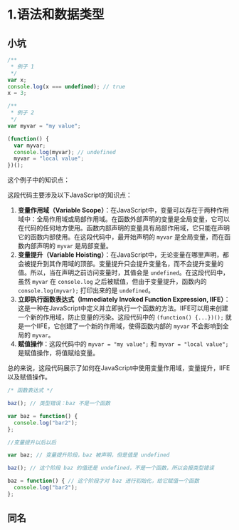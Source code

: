 # 1.语法和数据类型

## 小坑

```jsx
/**
 * 例子 1
 */
var x;
console.log(x === undefined); // true
x = 3;

/**
 * 例子 2
 */
var myvar = "my value";

(function() {
  var myvar;
  console.log(myvar); // undefined
  myvar = "local value";
})();
```

这个例子中的知识点：

这段代码主要涉及以下JavaScript的知识点：

1. **变量作用域（Variable Scope）**：在JavaScript中，变量可以存在于两种作用域中：全局作用域或局部作用域。在函数外部声明的变量是全局变量，它可以在代码的任何地方使用。函数内部声明的变量具有局部作用域，它只能在声明它的函数内部使用。在这段代码中，最开始声明的 `myvar` 是全局变量，而在函数内部声明的 `myvar` 是局部变量。
2. **变量提升（Variable Hoisting）**：在JavaScript中，无论变量在哪里声明，都会被提升到其作用域的顶部。变量提升只会提升变量名，而不会提升变量的值。所以，当在声明之前访问变量时，其值会是 `undefined`。在这段代码中，虽然 `myvar` 在 `console.log` 之后被赋值，但由于变量提升，函数内的 `console.log(myvar);` 打印出来的是 `undefined`。
3. **立即执行函数表达式（Immediately Invoked Function Expression, IIFE）**：这是一种在JavaScript中定义并立即执行一个函数的方法。IIFE可以用来创建一个新的作用域，防止变量的污染。这段代码中的 `(function() {...})();` 就是一个IIFE，它创建了一个新的作用域，使得函数内部的 `myvar` 不会影响到全局的 `myvar`。
4. **赋值操作**：这段代码中的 `myvar = "my value";` 和 `myvar = "local value";` 是赋值操作，将值赋给变量。

总的来说，这段代码展示了如何在JavaScript中使用变量作用域，变量提升，IIFE以及赋值操作。

```jsx
/* 函数表达式 */

baz(); // 类型错误：baz 不是一个函数

var baz = function() {
  console.log("bar2");
};

//变量提升以后以后

var baz; // 变量提升阶段，baz 被声明，但是值是 undefined

baz(); // 这个阶段 baz 的值还是 undefined，不是一个函数，所以会报类型错误

baz = function() { // 这个阶段才对 baz 进行初始化，给它赋值一个函数
  console.log("bar2");
};
```

## 同名
